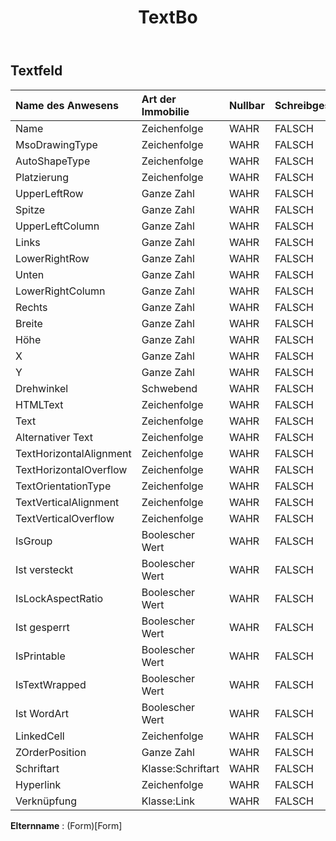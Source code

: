 ﻿---
title: TextBo
second_title: Aspose.Cells Cloud Documen
type: docs
url: /de/specification/model/textbox/
description: "Aspose.Cells Cloud-Modellspezifikation: TextBox. Bearbeiten Sie mühelos Excel und andere Tabellenkalkulationsdokumente mit Funktionen wie Öffnen, Generieren, Bearbeiten, Teilen, Zusammenführen, Vergleichen und Konvertieren"
weight: 50
---
## **Textfeld**

 

| Name des Anwesens| Art der Immobilie| Nullbar| Schreibgeschützt| Standardwert| Beschreibung|
|:- |:- |:- |:- |:- |:- |
| Name| Zeichenfolge| WAHR| FALSCH|||
| MsoDrawingType| Zeichenfolge| WAHR| FALSCH|||
| AutoShapeType| Zeichenfolge| WAHR| FALSCH|||
| Platzierung| Zeichenfolge| WAHR| FALSCH|||
| UpperLeftRow| Ganze Zahl| WAHR| FALSCH|||
| Spitze| Ganze Zahl| WAHR| FALSCH|||
| UpperLeftColumn| Ganze Zahl| WAHR| FALSCH|||
| Links| Ganze Zahl| WAHR| FALSCH|||
| LowerRightRow| Ganze Zahl| WAHR| FALSCH|||
| Unten| Ganze Zahl| WAHR| FALSCH|||
| LowerRightColumn| Ganze Zahl| WAHR| FALSCH|||
| Rechts| Ganze Zahl| WAHR| FALSCH|||
| Breite| Ganze Zahl| WAHR| FALSCH|||
| Höhe| Ganze Zahl| WAHR| FALSCH|||
| X| Ganze Zahl| WAHR| FALSCH|||
| Y| Ganze Zahl| WAHR| FALSCH|||
| Drehwinkel| Schwebend| WAHR| FALSCH|||
| HTMLText| Zeichenfolge| WAHR| FALSCH|||
| Text| Zeichenfolge| WAHR| FALSCH|||
| Alternativer Text| Zeichenfolge| WAHR| FALSCH|||
| TextHorizontalAlignment| Zeichenfolge| WAHR| FALSCH|||
| TextHorizontalOverflow| Zeichenfolge| WAHR| FALSCH|||
| TextOrientationType| Zeichenfolge| WAHR| FALSCH|||
| TextVerticalAlignment| Zeichenfolge| WAHR| FALSCH|||
| TextVerticalOverflow| Zeichenfolge| WAHR| FALSCH|||
| IsGroup| Boolescher Wert| WAHR| FALSCH|||
| Ist versteckt| Boolescher Wert| WAHR| FALSCH|||
| IsLockAspectRatio| Boolescher Wert| WAHR| FALSCH|||
| Ist gesperrt| Boolescher Wert| WAHR| FALSCH|||
| IsPrintable| Boolescher Wert| WAHR| FALSCH|||
| IsTextWrapped| Boolescher Wert| WAHR| FALSCH|||
| Ist WordArt| Boolescher Wert| WAHR| FALSCH|||
| LinkedCell| Zeichenfolge| WAHR| FALSCH|||
| ZOrderPosition| Ganze Zahl| WAHR| FALSCH|||
| Schriftart| Klasse:Schriftart| WAHR| FALSCH|||
| Hyperlink| Zeichenfolge| WAHR| FALSCH|||
| Verknüpfung| Klasse:Link| WAHR| FALSCH|||

**Elternname** : (Form)[Form]